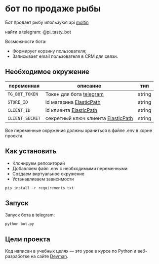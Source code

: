 # бот по продаже рыбы
Бот продает рыбу ипользуюя api [moltin](https://www.elasticpath.com/)

найти в telegram: @pi_tasty_bot

Возможности бота:
- Формирует корзину пользователя;
- Записывает email пользователя в CRM для связи.

## Необходимое окружение
|переменная|описание|тип
|----------|--------|--------------
|`TG_BOT_TOKEN`|Токен для бота [telegram](https://core.telegram.org/bots#6-botfather)|string
|`STORE_ID`|id магазина [ElasticPath](https://euwest.cm.elasticpath.com/)|string
|`CLIENT_ID`|id клиента [ElasticPath](https://euwest.cm.elasticpath.com/)|string
|`CLIENT_SECRET`|секретный ключ клиента [ElasticPath](https://euwest.cm.elasticpath.com/)|string


Все переменные окружения должны храниться в файле .env в корне проекта.

## Как установить
* Клонируем репозиторий
* Добавляем файл .env с необходимыми переменными
* Создаем виртуальное окружение
* Устанавливаем зависимости
```
pip install -r requirements.txt
```

## Запуск
Запуск бота в telegram:
```
python bot.py
```

## Цели проекта
Код написан в учебных целях — это урок в курсе по Python и веб-разработке на сайте [Devman](https://dvmn.org).
